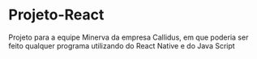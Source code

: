 # Projeto-React

Projeto para a equipe Minerva da empresa Callidus, em que poderia ser feito qualquer programa utilizando do React Native e do Java Script
